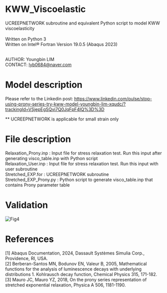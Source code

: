 # KWW_Viscoelastic
UCREEPNETWORK subroutine and equivalent Python script to model KWW viscoelasticity <br><br>
Written on Python 3 <br> 
Written on Intel® Fortran Version 19.0.5 (Abaqus 2023) <br><br>

AUTHOR: Youngbin LIM<br>
CONTACT: lyb0684@naver.com

# Model description
Please refer to the Linkedin post: https://www.linkedin.com/pulse/stop-using-prony-series-try-kww-model-youngbin-lim-xqudc/?trackingId=VSjepEgSQvi7Q0JqFpF4IQ%3D%3D

** UCREEPNETWORK is applicable for small strain only

# File description
Relaxation_Prony.inp   : Input file for stress relaxation test. Run this input after generating visco_table.inp with Python script<br>
Relaxation_User.inp    : Input file for stress relaxation test. Run this input with user subroutine<br>
Stretched_EXP.for      : UCREEPNETWORK subroutine <br>
Stretched_EXP_Prony.py : Python script to generate visco_table.inp that contains Prony parameter table

# Validation
![Fig4](https://github.com/user-attachments/assets/65f06437-bf54-4b8b-b5fa-9e9e77fa82b7)


# References
[1] Abaqus Documentation, 2024, Dassault Systèmes Simulia Corp., Providence, RI, USA. <br>
[2] Berberan-Santos MN, Bodunov EN, Valeur B, 2005, Mathematical functions for the analysis of luminescence decays with underlying distributions 1. Kohlrausch decay function, Chemical Physics 315, 171-182. <br>
​[3] Mauro JC, Mauro YZ, 2018, On the prony series representation of stretched exponential relaxation, Physica A 506, 1181-1190.
